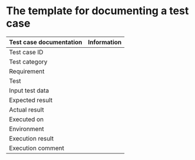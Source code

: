 # The template for documenting a test case


| Test case documentation |   Information  |                                                                                                                            
| ----------------------- | -------------- |
| Test case ID            |                |                                                                                                                                                                                                                   
| Test category           |                |                                                                                                                                                                                                                                       
| Requirement             |                |                                                                                                                                                                                                              
| Test                    |                |
| Input test data         |                |
| Expected result         |                |
| Actual result           |                |
| Executed on             |                |                                                                                                                    
| Environment             |                |                                                                                                                                                                                                                                               
| Execution result        |                |                                                                                                                                                                                                                                                    
| Execution comment       |                |                                                                                                                                                                                                                                                         
